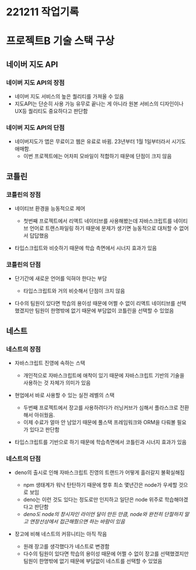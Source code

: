 # 221211 작업기록
# 프로젝트B 기술 스택 구상
## 네이버 지도 API
### 네이버 지도 API의 장점
- 네이버 지도 서비스의 높은 퀄리티를 가져올 수 있음
- 지도API는 단순히 사용 가능 유무로 끝나는 게 아니라 원본 서비스의 디자인이나 UX등 퀄리티도 중요하다고 판단함

### 네이버 지도 API의 단점
- 네이버지도가 앱은 무료이고 웹은 유료로 바뀜. 23년부터 1월 1일부터라서 시기도 애매함.
  - 이번 프로젝트에는 어차피 모바일이 적합하기 때문에 단점이 크지 않음

## 코틀린
### 코틀린의 장점
- 네이티브 환경을 능동적으로 제어
  - 첫번째 프로젝트에서 리액트 네이티브를 사용해봤는데 자바스크립트를 네이티브 언어로 트랜스파일링 하기 때문에 문제가 생기면 능동적으로 대처할 수 없어서 답답했음

- 타입스크립트와 비슷하기 때문에 학습 측면에서 시너지 효과가 있음

### 코틀린의 단점
- 단기간에 새로운 언어를 익혀야 한다는 부담
  - 타입스크립트와 거의 비슷해서 단점이 크지 않음

- 다수의 팀원이 있다면 학습의 용이성 때문에 어쩔 수 없이 리액트 네이티브를 선택했겠지만 팀원이 한명밖에 없기 때문에 부담없이 코틀린을 선택할 수 있었음

## 네스트
### 네스트의 장점
- 자바스크립트 진영에 속하는 스택
  - 개인적으로 자바스크립트에 애착이 있기 때문에 자바스크립트 기반의 기술을 사용하는 것 자체가 의미가 있음

- 현업에서 바로 사용할 수 있는 실전 레벨의 스택
  - 두번째 프로젝트에서 장고를 사용하려다가 러닝커브가 심해서 플라스크로 전환해서 아쉬웠음. 
  - 이제 수료가 얼마 안 남았기 때문에 풀스택 프레임워크와 ORM을 다뤄볼 필요가 있다고 판단함
- 타입스크립트를 기반으로 하기 때문에 학습측면에서 코틀린과 시너지 효과가 있음

### 네스트의 단점
- deno의 출시로 인해 자바스크립트 진영의 트랜드가 어떻게 흘러갈지 불확실해짐
  - npm 생태계가 워낙 탄탄하기 때문에 향후 최소 몇년간은 node가 우세할 것으로 보임
  - deno는 이런 것도 있다는 정도로만 인지하고 일단은 node 위주로 학습해야겠다고 판단함
  - *deno도 node의 창시자인 라이언 달이 만든 만큼, node와 완전히 단절하지 말고 연장선상에서 접근해줬으면 하는 바람이 있음*

- 장고에 비해 네스트의 커뮤니티는 아직 작음
  - 원래 장고를 생각했다가 네스트로 변경함
  - 다수의 팀원이 있다면 학습의 용이성 때문에 어쩔 수 없이 장고를 선택했겠지만 팀원이 한명밖에 없기 때문에 부담없이 네스트를 선택할 수 있었음

